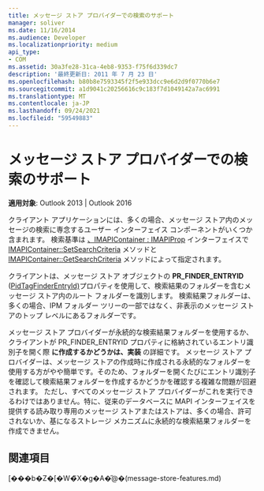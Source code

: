```yaml
---
title: メッセージ ストア プロバイダーでの検索のサポート
manager: soliver
ms.date: 11/16/2014
ms.audience: Developer
ms.localizationpriority: medium
api_type:
- COM
ms.assetid: 30a3fe28-31ca-4eb8-9353-f75f6d339dc7
description: '最終更新日: 2011 年 7 月 23 日'
ms.openlocfilehash: b80b8e7593345f2f5e933dcc9e6d2d9f0770b6e7
ms.sourcegitcommit: a1d9041c20256616c9c183f7d1049142a7ac6991
ms.translationtype: MT
ms.contentlocale: ja-JP
ms.lasthandoff: 09/24/2021
ms.locfileid: "59549883"
---
```

# <a name="supporting-searches-in-message-store-providers"></a>メッセージ ストア プロバイダーでの検索のサポート

  
  
**適用対象**: Outlook 2013 | Outlook 2016 
  
クライアント アプリケーションには、多くの場合、メッセージ ストア内のメッセージの検索に専念するユーザー インターフェイス コンポーネントがいくつか含まれます。 検索基準は [、IMAPIContainer : IMAPIProp](imapicontainerimapiprop.md) インターフェイスで [IMAPIContainer::SetSearchCriteria](imapicontainer-setsearchcriteria.md) メソッドと [IMAPIContainer::GetSearchCriteria](imapicontainer-getsearchcriteria.md) メソッドによって指定されます。 
  
クライアントは、メッセージ ストア オブジェクトの **PR_FINDER_ENTRYID** ([PidTagFinderEntryId)](pidtagfinderentryid-canonical-property.md)プロパティを使用して、検索結果のフォルダーを含むメッセージ ストア内のルート フォルダーを識別します。 検索結果フォルダーは、多くの場合、IPM フォルダー ツリーの一部ではなく、非表示のメッセージ ストアのトップ レベルにあるフォルダーです。
  
メッセージ ストア プロバイダーが永続的な検索結果フォルダーを使用するか、クライアントが PR_FINDER_ENTRYID プロパティに格納されているエントリ識別子を開く際 **に作成するかどうかは、実装** の詳細です。 メッセージ ストア プロバイダーは、メッセージ ストアの作成時に作成される永続的なフォルダーを使用する方がやや簡単です。そのため、フォルダーを開くたびにエントリ識別子を確認して検索結果フォルダーを作成するかどうかを確認する複雑な問題が回避されます。 ただし、すべてのメッセージ ストア プロバイダーがこれを実行できるわけではありません。特に、従来のデータベースに MAPI インターフェイスを提供する読み取り専用のメッセージ ストアまたはストアは、多くの場合、許可されないか、基になるストレージ メカニズムに永続的な検索結果フォルダーを作成できません。 
  
## <a name="see-also"></a>関連項目



[���b�Z�[�W�̃X�g�A�̋@�[](message-store-features.md)(message-store-features.md)

